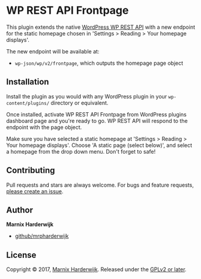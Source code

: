 # WP REST API Frontpage

This plugin extends the native [WordPress WP REST API](http://v2.wp-api.org/) with a new endpoint for the static homepage chosen in 'Settings > Reading > Your homepage displays'.

The new endpoint will be available at:

- `wp-json/wp/v2/frontpage`, which outputs the homepage page object

## Installation

Install the plugin as you would with any WordPress plugin in your `wp-content/plugins/` directory or equivalent.

Once installed, activate WP REST API Frontpage from WordPress plugins dashboard page and you're ready to go. WP REST API will respond to the endpoint with the page object.

Make sure you have selected a static homepage at 'Settings > Reading > Your homepage displays'. Choose 'A static page (select below)', and select a homepage from the drop down menu. Don't forget to safe!

## Contributing

Pull requests and stars are always welcome. For bugs and feature requests, [please create an issue](../../issues/new).

## Author

**Marnix Harderwijk**

- [github/mrpharderwijk](https://github.com/mrpharderwijk)

## License

Copyright © 2017, [Marnix Harderwijk](https://github.com/mrpharderwijk).
Released under the [GPLv2 or later](http://www.gnu.org/licenses/gpl-2.0.html).
